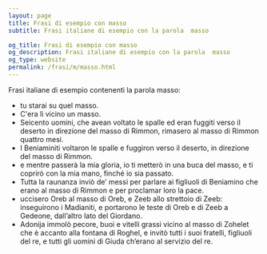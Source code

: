 ```yaml
---
layout: page
title: Frasi di esempio con masso 
subtitle: Frasi italiane di esempio con la parola  masso

og_title: Frasi di esempio con masso 
og_description: Frasi italiane di esempio con la parola  masso
og_type: website
permalink: /frasi/m/masso.html
---
```


Frasi italiane di esempio contenenti la parola masso:


- tu starai su quel masso.
- C'era lì vicino un masso.
- Seicento uomini, che avean voltato le spalle ed eran fuggiti verso il deserto in direzione del masso di Rimmon, rimasero al masso di Rimmon quattro mesi.
- I Beniaminiti voltaron le spalle e fuggiron verso il deserto, in direzione del masso di Rimmon.
- e mentre passerà la mia gloria, io ti metterò in una buca del masso, e ti coprirò con la mia mano, finché io sia passato.
- Tutta la raunanza inviò de’ messi per parlare ai figliuoli di Beniamino che erano al masso di Rimmon e per proclamar loro la pace.
- uccisero Oreb al masso di Oreb, e Zeeb allo strettoio di Zeeb: inseguirono i Madianiti, e portarono le teste di Oreb e di Zeeb a Gedeone, dall’altro lato del Giordano.
- Adonija immolò pecore, buoi e vitelli grassi vicino al masso di Zohelet che è accanto alla fontana di Roghel, e invitò tutti i suoi fratelli, figliuoli del re, e tutti gli uomini di Giuda ch’erano al servizio del re.
